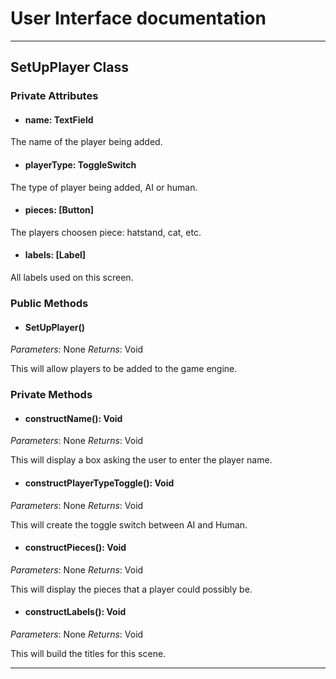 # User Interface documentation
---
## SetUpPlayer Class

### Private Attributes 
- #### name: TextField
The name of the player being added.

- #### playerType: ToggleSwitch
The type of player being added, AI or human. 

- #### pieces: [Button]
The players choosen piece: hatstand, cat, etc. 

- #### labels: [Label]
All labels used on this screen.

### Public Methods 
- #### SetUpPlayer()
*Parameters*: None
*Returns*: Void

This will allow players to be added to the game engine.

### Private Methods
- #### constructName(): Void
*Parameters*: None
*Returns*: Void

This will display a box asking the user to enter the player name.

- #### constructPlayerTypeToggle(): Void
*Parameters*: None
*Returns*: Void

This will create the toggle switch between AI and Human.

- #### constructPieces(): Void
*Parameters*: None
*Returns*: Void

This will display the pieces that a player could possibly be. 

- #### constructLabels(): Void
*Parameters*: None
*Returns*: Void

This will build the titles for this scene.

---